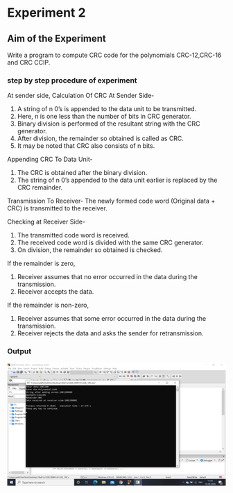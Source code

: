 # Experiment 2

## Aim of the Experiment
Write a program to compute CRC code for the polynomials CRC-12,CRC-16 and CRC CCIP.

### step by step procedure of experiment
At sender side,
Calculation Of CRC At Sender Side-

1. A string of n 0’s is appended to the data unit to be transmitted.
2. Here, n is one less than the number of bits in CRC generator.
3. Binary division is performed of the resultant string with the CRC generator.
4. After division, the remainder so obtained is called as CRC.
5. It may be noted that CRC also consists of n bits.

Appending CRC To Data Unit-

1. The CRC is obtained after the binary division.
2. The string of n 0’s appended to the data unit earlier is replaced by the CRC remainder.

Transmission To Receiver-
The newly formed code word (Original data + CRC) is transmitted to the receiver.

Checking at Receiver Side-
1. The transmitted code word is received.
2. The received code word is divided with the same CRC generator.
3. On division, the remainder so obtained is checked.

If the remainder is zero,
1. Receiver assumes that no error occurred in the data during the transmission.
2. Receiver accepts the data.

If the remainder is non-zero,
1. Receiver assumes that some error occurred in the data during the transmission.
2. Receiver rejects the data and asks the sender for retransmission.

### Output

![output](CRCOutput.png)

